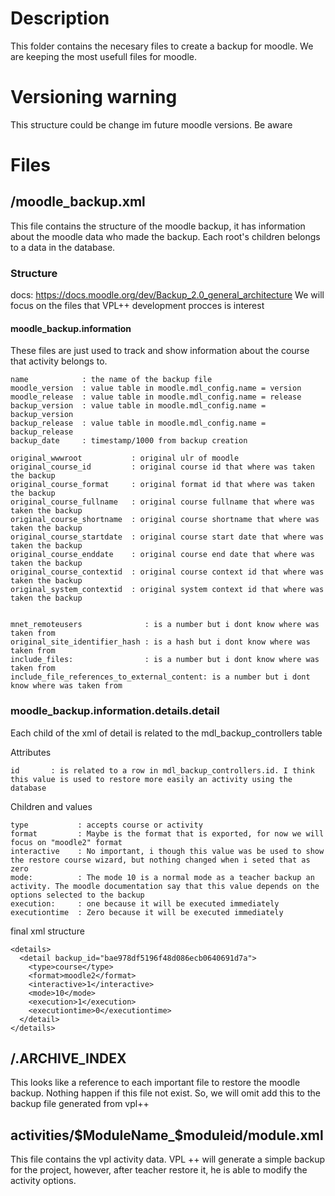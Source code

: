 # Description

This folder contains the necesary files to create a backup for moodle. We are keeping the most usefull files for moodle.

# Versioning warning

This structure could be change im future moodle versions. Be aware


# Files

## /moodle_backup.xml

This file contains the structure of the moodle backup, it has information about the moodle data who made the backup.
Each root's children belongs to a data in the database.

### Structure

docs: https://docs.moodle.org/dev/Backup_2.0_general_architecture
We will focus on the files that VPL++ development procces is interest

#### moodle_backup.information

These files are just used to track and show information about the course that activity belongs to.

```
name            : the name of the backup file
moodle_version  : value table in moodle.mdl_config.name = version
moodle_release  : value table in moodle.mdl_config.name = release
backup_version  : value table in moodle.mdl_config.name = backup_version
backup_release  : value table in moodle.mdl_config.name = backup_release
backup_date     : timestamp/1000 from backup creation

original_wwwroot           : original ulr of moodle 
original_course_id         : original course id that where was taken the backup
original_course_format     : original format id that where was taken the backup
original_course_fullname   : original course fullname that where was taken the backup
original_course_shortname  : original course shortname that where was taken the backup 
original_course_startdate  : original course start date that where was taken the backup
original_course_enddate    : original course end date that where was taken the backup
original_course_contextid  : original course context id that where was taken the backup
original_system_contextid  : original system context id that where was taken the backup


mnet_remoteusers              : is a number but i dont know where was taken from 
original_site_identifier_hash : is a hash but i dont know where was taken from
include_files:                : is a number but i dont know where was taken from     
include_file_references_to_external_content: is a number but i dont know where was taken from     

```

### moodle_backup.information.details.detail
Each child of the xml of detail is related to the mdl_backup_controllers table

Attributes

```
id       : is related to a row in mdl_backup_controllers.id. I think this value is used to restore more easily an activity using the database
```

Children and values

```
type           : accepts course or activity
format         : Maybe is the format that is exported, for now we will focus on "moodle2" format
interactive    : No important, i though this value was be used to show the restore course wizard, but nothing changed when i seted that as zero
mode:          : The mode 10 is a normal mode as a teacher backup an activity. The moodle documentation say that this value depends on the options selected to the backup
execution:     : one because it will be executed immediately 
executiontime  : Zero because it will be executed immediately 

```

final xml structure

```
<details>
  <detail backup_id="bae978df5196f48d086ecb0640691d7a">
    <type>course</type>
    <format>moodle2</format>
    <interactive>1</interactive>
    <mode>10</mode>
    <execution>1</execution>
    <executiontime>0</executiontime>
  </detail>
</details>
```

## /.ARCHIVE_INDEX

This looks like a reference to each important file to restore the moodle backup. Nothing happen if this file not exist. So, we will omit add this to the backup file generated from  vpl++


## activities/$ModuleName_$moduleid/module.xml

This file contains the vpl activity data. VPL ++ will generate a simple backup for the project, however, after teacher restore it, he is able to modify the activity options.